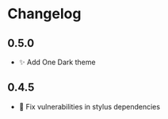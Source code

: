 # Changelog

## 0.5.0

- ✨ Add One Dark theme  

## 0.4.5

- 🔐 Fix vulnerabilities in stylus dependencies
